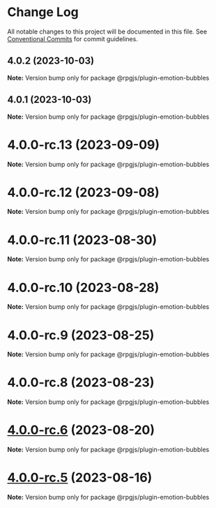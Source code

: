 # Change Log

All notable changes to this project will be documented in this file.
See [Conventional Commits](https://conventionalcommits.org) for commit guidelines.

## 4.0.2 (2023-10-03)

**Note:** Version bump only for package @rpgjs/plugin-emotion-bubbles





## 4.0.1 (2023-10-03)

**Note:** Version bump only for package @rpgjs/plugin-emotion-bubbles





# 4.0.0-rc.13 (2023-09-09)

**Note:** Version bump only for package @rpgjs/plugin-emotion-bubbles





# 4.0.0-rc.12 (2023-09-08)

**Note:** Version bump only for package @rpgjs/plugin-emotion-bubbles





# 4.0.0-rc.11 (2023-08-30)

**Note:** Version bump only for package @rpgjs/plugin-emotion-bubbles





# 4.0.0-rc.10 (2023-08-28)

**Note:** Version bump only for package @rpgjs/plugin-emotion-bubbles





# 4.0.0-rc.9 (2023-08-25)

**Note:** Version bump only for package @rpgjs/plugin-emotion-bubbles





# 4.0.0-rc.8 (2023-08-23)

**Note:** Version bump only for package @rpgjs/plugin-emotion-bubbles





# [4.0.0-rc.6](https://github.com/RSamaium/RPG-JS/compare/v4.0.0-rc.5...v4.0.0-rc.6) (2023-08-20)

**Note:** Version bump only for package @rpgjs/plugin-emotion-bubbles





# [4.0.0-rc.5](https://github.com/RSamaium/RPG-JS/compare/v4.0.0-rc.4...v4.0.0-rc.5) (2023-08-16)

**Note:** Version bump only for package @rpgjs/plugin-emotion-bubbles
